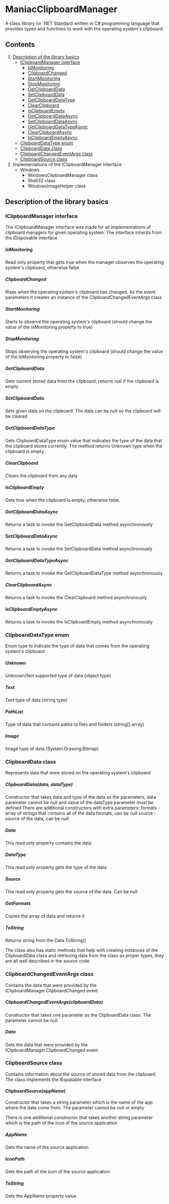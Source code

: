 # ManiacClipboardManager
A class library on .NET Standard written in C# programming language that provides types and functions to work with the operating system's clipboard.

## Contents
1. [Description of the library basics](#description-of-the-library-basics)
   - [IClipboardManager interface](#iclipboardmanager-interface)
     - [IsMonitoring](#ismonitoring)
     - [ClipboardChanged](#clipboardchanged)
     - [StartMonitoring](#startmonitoring)
     - [StopMonitoring](#stopmonitoring)
     - [GetClipboardData](#getclipboarddata)
     - [SetClipboardData](#setclipboarddata)
     - [GetClipboardDataType](#getclipboarddatatype)
     - [ClearClipboard](#clearclipboard)
     - [IsClipboardEmpty](#isclipboardempty)
     - [GetClipboardDataAsync](#getclipboarddataasync)
     - [SetClipboardDataAsync](#setclipboarddataasync)
     - [GetClipboardDataTypeAsync](#getclipboarddatatypeasync)
     - [ClearClipboardAsync](#clearclipboardasync)
     - [IsClipboardEmptyAsync](#isclipboardemptyasync)
   - [ClipboardDataType enum](#clipboarddatatype-enum)
   - [ClipboardData class](#clipboarddata-class)
   - [ClipboardChangedEventArgs class](#clipboardchangedeventargs-class)
   - [ClipboardSource class](#clipboardsource-class)
2. Implementations of the IClipboardManager interface
   - Windows
     - WindowsClipboardManager class
     - Shell32 class
     - WindowsImageHelper class

## Description of the library basics
### IClipboardManager interface
The IClipboardManager interface was made for all implementations of clipboard managers for given operating system. The interface inherits from the IDisposable interface.

##### IsMonitoring
Read only property that gets true when the manager observes the operating system's clipboard, otherwise false

##### ClipboardChanged 
Rises when the operating system's clipboard has changed. As the event parameters it creates an instance of the ClipboardChangedEventArgs class

##### StartMonitoring
Starts to observe the operating system's clipboard (should change the value of the IsMonitoring property to true)

##### StopMonitoring
Stops observing the operating system's clipboard (should change the value of the IsMonitoring property to false)

##### GetClipboardData
Gets current stored data from the clipboard, returns null if the clipboard is empty

##### SetClipboardData
Sets given data on the clipboard. The data can be null so the clipboard will be cleared

##### GetClipboardDataType
Gets ClipboardDataType enum value that indicates the type of the data that the clipboard stores currently. The method returns Unknown type when the clipboard is empty

##### ClearClipboard
Clears the clipboard from any data

##### IsClipboardEmpty
Gets true when the clipboard is empty, otherwise false.

##### GetClipboardDataAsync
Returns a task to invoke the GetClipboardData method asynchronously

##### SetClipboardDataAsync
Returns a task to invoke the SetClipboardData method asynchronously

##### GetClipboardDataTypeAsync
Returns a task to invoke the GetClipboardDataType method asynchronously

##### ClearClipboardAsync
Returns a task to invoke the ClearClipboard method asynchronously

##### IsClipboardEmptyAsync
Returns a task to invoke the IsClipboardEmpty method asynchronously

### ClipboardDataType enum
Enum type to indicate the type of data that comes from the operating system's clipboard

##### Unknown
Unknown/Not supported type of data (object type)
##### Text
Text type of data (string type)
##### PathList
Type of data that contains paths to files and folders (string[] array)
##### Image
Image type of data (System.Drawing.Bitmap)

### ClipboardData class
Represents data that were stored on the operating system's clipboard

##### ClipboardData(data, dataType)
Constructor that takes data and type of the data as the parameters, data parameter cannot be null and value of the dataType parameter must be defined
There are additional constructors with extra parameters:
formats - array of strings that contains all of the data formats, can be null
source - source of the data, can be null

##### Data
This read only property contains the data

##### DataType
This read only property gets the type of the data

##### Source
This read only property gets the source of the data. Can be null

##### GetFormats
Copies the array of data and returns it

##### ToString
Returns string from the Data.ToString()

The class also has static methods that help with creating instances of the ClipboardData class and retrieving data from the class as proper types, they are all well described in the source code

### ClipboardChangedEventArgs class
Contains the data that were provided by the IClipboardManager.ClipboardChanged event

##### ClipboardChangedEventArgs(clipboardData)
Constructor that takes one parameter as the ClipboardData class. The parameter cannot be null

##### Data
Gets the data that were provided by the IClipboardManager.ClipboardChanged event

### ClipboardSource class
Contains information about the source of stored data from the clipboard. The class implements the IEquatable<ClipboardSource> interface

#### ClipboardSource(appName)
Constructor that takes a string parameter which is the name of the app where the data come from. The parameter cannot be null or empty

There is one additional constructor that takes another string parameter which is the path of the icon of the source application

##### AppName
Gets the name of the source application

##### IconPath
Gets the path of the icon of the source application

##### ToString
Gets the AppName property value
